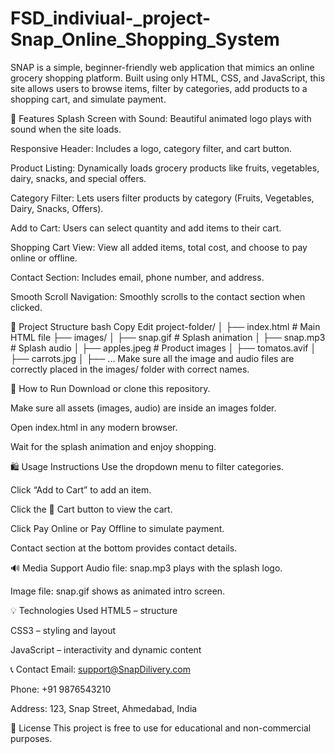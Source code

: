 # FSD_indiviual-_project-Snap_Online_Shopping_System
SNAP is a simple, beginner-friendly web application that mimics an online grocery shopping platform. Built using only HTML, CSS, and JavaScript, this site allows users to browse items, filter by categories, add products to a shopping cart, and simulate payment.

🌟 Features
Splash Screen with Sound: Beautiful animated logo plays with sound when the site loads.

Responsive Header: Includes a logo, category filter, and cart button.

Product Listing: Dynamically loads grocery products like fruits, vegetables, dairy, snacks, and special offers.

Category Filter: Lets users filter products by category (Fruits, Vegetables, Dairy, Snacks, Offers).

Add to Cart: Users can select quantity and add items to their cart.

Shopping Cart View: View all added items, total cost, and choose to pay online or offline.

Contact Section: Includes email, phone number, and address.

Smooth Scroll Navigation: Smoothly scrolls to the contact section when clicked.

📁 Project Structure
bash
Copy
Edit
project-folder/
│
├── index.html            # Main HTML file
├── images/
│   ├── snap.gif          # Splash animation
│   ├── snap.mp3          # Splash audio
│   ├── apples.jpeg       # Product images
│   ├── tomatos.avif
│   ├── carrots.jpg
│   ├── ...
Make sure all the image and audio files are correctly placed in the images/ folder with correct names.

🚀 How to Run
Download or clone this repository.

Make sure all assets (images, audio) are inside an images folder.

Open index.html in any modern browser.

Wait for the splash animation and enjoy shopping.

🛍️ Usage Instructions
Use the dropdown menu to filter categories.

Click “Add to Cart” to add an item.

Click the 🛒 Cart button to view the cart.

Click Pay Online or Pay Offline to simulate payment.

Contact section at the bottom provides contact details.

🔊 Media Support
Audio file: snap.mp3 plays with the splash logo.

Image file: snap.gif shows as animated intro screen.

💡 Technologies Used
HTML5 – structure

CSS3 – styling and layout

JavaScript – interactivity and dynamic content

📞 Contact
Email: support@SnapDilivery.com

Phone: +91 9876543210

Address: 123, Snap Street, Ahmedabad, India

📜 License
This project is free to use for educational and non-commercial purposes.
